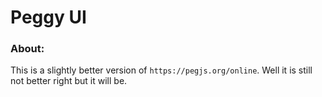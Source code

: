 Peggy UI
===

### About:
This is a slightly better version of `https://pegjs.org/online`.
Well it is still not better right but it will be.

